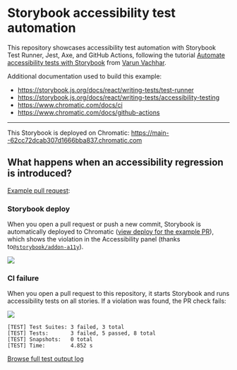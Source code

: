 # Storybook accessibility test automation

This repository showcases accessibility test automation with Storybook Test Runner, Jest, Axe, and GitHub Actions, following the tutorial [Automate accessibility tests with Storybook](https://storybook.js.org/blog/automate-accessibility-tests-with-storybook/) from [Varun Vachhar](https://github.com/winkerVSbecks).

Additional documentation used to build this example:

- https://storybook.js.org/docs/react/writing-tests/test-runner
- https://storybook.js.org/docs/react/writing-tests/accessibility-testing
- https://www.chromatic.com/docs/ci
- https://www.chromatic.com/docs/github-actions

---

This Storybook is deployed on Chromatic: https://main--62cc72dcab307d1666bba837.chromatic.com

## What happens when an accessibility regression is introduced?

[Example pull request](https://github.com/kaelig/storybook-test-a11y-ci/pull/1):

### Storybook deploy

When you open a pull request or push a new commit, Storybook is automatically deployed to Chromatic ([view deploy for the example PR](https://62cc72dcab307d1666bba837-dbwxldbdui.chromatic.com/?path=/story/example-button--primary)), which shows the violation in the Accessibility panel (thanks to[`@storybook/addon-a11y`](https://storybook.js.org/addons/@storybook/addon-a11y)).

[![](https://user-images.githubusercontent.com/85783/178398250-23e96987-bea8-474b-82dd-7695dc4ba5af.png)](https://62cc72dcab307d1666bba837-dbwxldbdui.chromatic.com/?path=/story/example-button--primary)

### CI failure

When you open a pull request to this repository, it starts Storybook and runs accessibility tests on all stories. If a violation was found, the PR check fails:

[![](https://user-images.githubusercontent.com/85783/178397549-35cb0918-c140-4fe5-b4af-af28623fa49b.png)](https://github.com/kaelig/storybook-test-a11y-ci/pull/1)

```
[TEST] Test Suites: 3 failed, 3 total
[TEST] Tests:       3 failed, 5 passed, 8 total
[TEST] Snapshots:   0 total
[TEST] Time:        4.852 s
```

[Browse full test output log](https://github.com/kaelig/storybook-test-a11y-ci/runs/7292697893?check_suite_focus=true#step:7:1)
